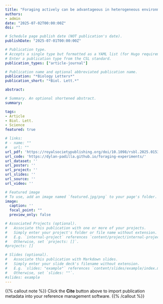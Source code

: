 ```yaml
---
title: "Foraging actively can be advantageous in heterogeneous environments"
authors:
- admin
date: "2025-07-02T00:00:00Z"
doi: ""

# Schedule page publish date (NOT publication's date).
publishDate: "2025-07-01T00:00:00Z"

# Publication type.
# Accepts a single type but formatted as a YAML list (for Hugo requirements).
# Enter a publication type from the CSL standard.
publication_types: ["article-journal"]

# Publication name and optional abbreviated publication name.
publication: "*Biology Letters*"
publication_short: "*Biol. Lett.*"

abstract:

# Summary. An optional shortened abstract.
summary:

tags:
- Article
- Biol. Lett.
- Science
featured: true

# links:
# - name: ""
#   url: ""
url_pdf: 'https://royalsocietypublishing.org/doi/10.1098/rsbl.2025.0153'
url_code: 'https://dylan-padilla.github.io/foraging-experiments/'
url_dataset: ''
url_poster: ''
url_project: ''
url_slides: ''
url_source: ''
url_video: ''

# Featured image
# To use, add an image named `featured.jpg/png` to your page's folder. 
image:
  caption: ''
  focal_point: ""
  preview_only: false

# Associated Projects (optional).
#   Associate this publication with one or more of your projects.
#   Simply enter your project's folder or file name without extension.
#   E.g. `internal-project` references `content/project/internal-project/index.md`.
#   Otherwise, set `projects: []`.
#projects: []

# Slides (optional).
#   Associate this publication with Markdown slides.
#   Simply enter your slide deck's filename without extension.
#   E.g. `slides: "example"` references `content/slides/example/index.md`.
#   Otherwise, set `slides: ""`.
#slides: example
---
```


{{% callout note %}}
Click the **Cite** button above to import publication metadata into your reference management software.
{{% /callout %}}
